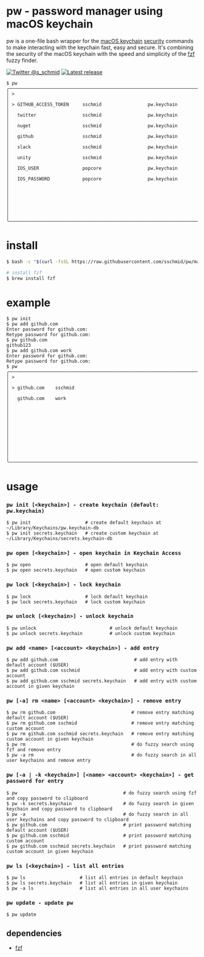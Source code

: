 # pw - password manager using macOS keychain

pw is a one-file bash wrapper for the [macOS keychain](https://developer.apple.com/documentation/security/keychain_services) [security](https://ss64.com/osx/security.html) commands to make interacting with the keychain fast, easy and secure. It's combining the security of the macOS keychain with the speed and simplicity of the [fzf](https://github.com/junegunn/fzf) fuzzy finder.

[![Twitter @s_schmid](https://img.shields.io/badge/twitter-follow%20%40s__schmid-blue.svg)](https://twitter.com/intent/follow?original_referer=https%3A%2F%2Fgithub.com%2Fsschmid%pw&screen_name=s_schmid&tw_p=followbutton)
[![Latest release](https://img.shields.io/github/release/sschmid/pw.svg)](https://github.com/sschmid/pw/releases)

```
$ pw
╭──────────────────────────────────────────────────────────────────────────────╮
│ >                                                                            │
│ > GITHUB_ACCESS_TOKEN     sschmid                 pw.keychain                │
│   twitter                 sschmid                 pw.keychain                │
│   nuget                   sschmid                 pw.keychain                │
│   github                  sschmid                 pw.keychain                │
│   slack                   sschmid                 pw.keychain                │
│   unity                   sschmid                 pw.keychain                │
│   IOS_USER                popcore                 pw.keychain                │
│   IOS_PASSWORD            popcore                 pw.keychain                │
│                                                                              │
│                                                                              │
│                                                                              │
╰──────────────────────────────────────────────────────────────────────────────╯
```

# install

```bash
$ bash -c "$(curl -fsSL https://raw.githubusercontent.com/sschmid/pw/main/install)"

# install fzf
$ brew install fzf
```

# example

```
$ pw init
$ pw add github.com
Enter password for github.com:
Retype password for github.com:
$ pw github.com
github123
$ pw add github.com work
Enter password for github.com:
Retype password for github.com:
$ pw
╭──────────────────────────────────────────────────────────────────────────────╮
│ >                                                                            │
│ > github.com    sschmid                                                      │
│   github.com    work                                                         │
│                                                                              │
│                                                                              │
│                                                                              │
│                                                                              │
│                                                                              │
╰──────────────────────────────────────────────────────────────────────────────╯
```

# usage

### `pw init [<keychain>] - create keychain (default: pw.keychain)`

```
$ pw init                    # create default keychain at ~/Library/Keychains/pw.keychain-db
$ pw init secrets.keychain   # create custom keychain at ~/Library/Keychains/secrets.keychain-db
```

### `pw open [<keychain>] - open keychain in Keychain Access`

```
$ pw open                    # open default keychain
$ pw open secrets.keychain   # open custom keychain
```

### `pw lock [<keychain>] - lock keychain`

```
$ pw lock                    # lock default keychain
$ pw lock secrets.keychain   # lock custom keychain
```

### `pw unlock [<keychain>] - unlock keychain`

```
$ pw unlock                           # unlock default keychain
$ pw unlock secrets.keychain          # unlock custom keychain
```

### `pw add <name> [<account> <keychain>] - add entry`

```
$ pw add github.com                            # add entry with default account ($USER)
$ pw add github.com sschmid                    # add entry with custom account
$ pw add github.com sschmid secrets.keychain   # add entry with custom account in given keychain
```

### `pw [-a] rm <name> [<account> <keychain>] - remove entry`

```
$ pw rm github.com                            # remove entry matching default account ($USER)
$ pw rm github.com sschmid                    # remove entry matching custom account
$ pw rm github.com sschmid secrets.keychain   # remove entry matching custom account in given keychain
$ pw rm                                       # do fuzzy search using fzf and remove entry
$ pw -a rm                                    # do fuzzy search in all user keychains and remove entry
```

### `pw [-a | -k <keychain>] [<name> <account> <keychain>] - get password for entry`

```
$ pw                                       # do fuzzy search using fzf and copy password to clipboard
$ pw -k secrets.keychain                   # do fuzzy search in given keychain and copy password to clipboard
$ pw -a                                    # do fuzzy search in all user keychains and copy password to clipboard
$ pw github.com                            # print password matching default account ($USER)
$ pw github.com sschmid                    # print password matching custom account
$ pw github.com sschmid secrets.keychain   # print password matching custom account in given keychain
```

### `pw ls [<keychain>] - list all entries`

```
$ pw ls                    # list all entries in default keychain
$ pw ls secrets.keychain   # list all entries in given keychain
$ pw -a ls                 # list all entries in all user keychains
```

### `pw update - update pw`

```
$ pw update
```

## dependencies
- [fzf](https://github.com/junegunn/fzf)
